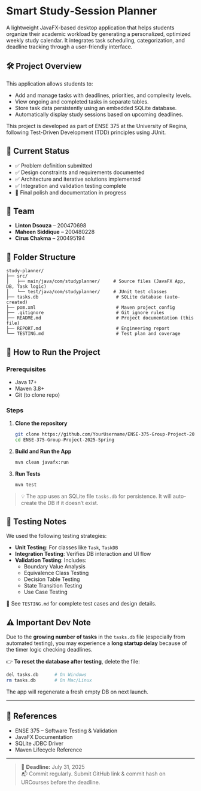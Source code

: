 # Smart Study‑Session Planner

A lightweight JavaFX-based desktop application that helps students organize their academic workload by generating a personalized, optimized weekly study calendar. It integrates task scheduling, categorization, and deadline tracking through a user-friendly interface.

## 🛠️ Project Overview

This application allows students to:
- Add and manage tasks with deadlines, priorities, and complexity levels.
- View ongoing and completed tasks in separate tables.
- Store task data persistently using an embedded SQLite database.
- Automatically display study sessions based on upcoming deadlines.

This project is developed as part of ENSE 375 at the University of Regina, following Test-Driven Development (TDD) principles using JUnit.

## 📌 Current Status

- ✅ Problem definition submitted
- ✅ Design constraints and requirements documented
- ✅ Architecture and iterative solutions implemented
- ✅ Integration and validation testing complete
- 🚧 Final polish and documentation in progress

## 👥 Team

- **Linton Dsouza** – 200470698  
- **Maheen Siddique** – 200480228  
- **Cirus Chakma** – 200495194  

## 📂 Folder Structure

```
study-planner/
├── src/
│   ├── main/java/com/studyplanner/     # Source files (JavaFX App, DB, Task logic)
│   └── test/java/com/studyplanner/     # JUnit test classes
├── tasks.db                             # SQLite database (auto-created)
├── pom.xml                              # Maven project config
├── .gitignore                           # Git ignore rules
├── README.md                            # Project documentation (this file)
├── REPORT.md                            # Engineering report
└── TESTING.md                           # Test plan and coverage
```

## 🚀 How to Run the Project

### Prerequisites

- Java 17+
- Maven 3.8+
- Git (to clone repo)

### Steps

1. **Clone the repository**
   ```bash
   git clone https://github.com/YourUsername/ENSE-375-Group-Project-2025-Spring.git
   cd ENSE-375-Group-Project-2025-Spring
   ```

2. **Build and Run the App**
   ```bash
   mvn clean javafx:run
   ```

3. **Run Tests**
   ```bash
   mvn test
   ```

> 💡 The app uses an SQLite file `tasks.db` for persistence. It will auto-create the DB if it doesn’t exist.

## 🧪 Testing Notes

We used the following testing strategies:
- **Unit Testing**: For classes like `Task`, `TaskDB`
- **Integration Testing**: Verifies DB interaction and UI flow
- **Validation Testing**: Includes:
  - Boundary Value Analysis
  - Equivalence Class Testing
  - Decision Table Testing
  - State Transition Testing
  - Use Case Testing

📄 See `TESTING.md` for complete test cases and design details.

## ⚠️ Important Dev Note

Due to the **growing number of tasks** in the `tasks.db` file (especially from automated testing), you may experience a **long startup delay** because of the timer logic checking deadlines.

👉 **To reset the database after testing**, delete the file:

```bash
del tasks.db      # On Windows
rm tasks.db       # On Mac/Linux
```

The app will regenerate a fresh empty DB on next launch.

---

## 📘 References

- ENSE 375 – Software Testing & Validation  
- JavaFX Documentation  
- SQLite JDBC Driver  
- Maven Lifecycle Reference  

---

> 📅 **Deadline:** July 31, 2025  
> 📬 Commit regularly. Submit GitHub link & commit hash on URCourses before the deadline.
